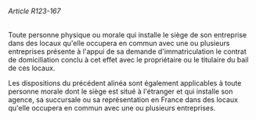 ###### Article R123-167

Toute personne physique ou morale qui installe le siège de son entreprise dans des locaux qu'elle occupera en commun avec une ou plusieurs entreprises présente à l'appui de sa demande d'immatriculation le contrat de domiciliation conclu à cet effet avec le propriétaire ou le titulaire du bail de ces locaux.

Les dispositions du précédent alinéa sont également applicables à toute personne morale dont le siège est situé à l'étranger et qui installe son agence, sa succursale ou sa représentation en France dans des locaux qu'elle occupera en commun avec une ou plusieurs entreprises.

